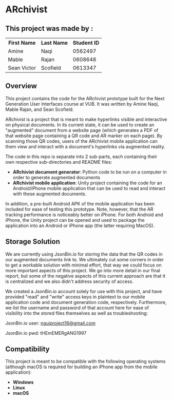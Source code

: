 
# ARchivist

<h2> This project was made by :  </h2>
<table style="width:100%" align="center">
    <tr>
        <th>First Name</th>
        <th>Last Name</th>
        <th>Student ID</th>
    </tr>
    <tr>
        <td>Amine</td>
        <td>Naqi</td>
        <td>0562497</td>
    </tr>    
    <tr>
        <td>Mable</td>
        <td>Rajan</td>
        <td>0608648</td>
    </tr>
    <tr>
        <td>Sean Victor</td>
        <td>Scofield</td>
        <td>0613347</td>
    </tr>    
</table>

## Overview

This project contains the code for the ARchivist prototype built for
the Next Generation User Interfaces course at VUB. It was written by
Amine Naqi, Mable Rajan, and Sean Scofield.

ARchivist is a project that is meant to make hyperlinks visible and interactive on physical documents. In its current state, it can be used to create an "augmented" document from a website page (which generates a PDF of that website page containing a QR code and AR marker on each page). By scanning those QR codes, users of the ARchivist mobile application can them view and interact with a document's hyperlinks via augmented reality.

The code in this repo is separate into 2 sub-parts, each containing their own respective sub-directories and README files:
- **ARchivist document generator**: Python code to be run on a computer in order to generate augmented documents
- **ARchivist mobile application**: Unity project containing the code for an Android/iPhone mobile application that can be used to read and interact with these augmented documents.

In addition, a pre-built Android APK of the mobile application has been included for ease of testing this prototype. Note, however, that the AR tracking performance is noticeably better on iPhone. For both Android and iPhone, the Unity project can be opened and used to package the application into an Android or iPhone app (the latter requiring MacOS).

## Storage Solution

We are currently using JsonBin.io for storing the data that the QR codes in our augmented documents link to. We ultimately cut some corners in order to get a workable solution with minimal effort, that way we could focus on more important aspects of this project. We go into more detail in our final report, but some of the negative aspects of this current approach are that it is centralized and we also didn't address security of access.

We created a JsonBin.io account solely for use with this project, and have provided "read" and "write" access keys in plaintext to our mobile application code and document generation code, respectively. Furthermore, we list the username and password of that account here for ease of visibility into the stored files themselves as well as troubleshooting:

JsonBin.io user: nguiproject16@gmail.com

JsonBin.io pwd: tHEmEMERgANG1997

## Compatibility

This project is meant to be compatible with the following operating systems (although macOS is required for building an iPhone app from the mobile application):

- **Windows**
- **Linux**
- **macOS**
